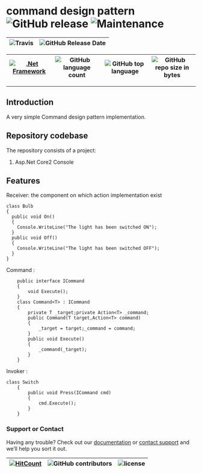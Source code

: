 # command design pattern ![GitHub release](https://img.shields.io/github/release/ajeetx/command_design_pattern.svg?style=for-the-badge) ![Maintenance](https://img.shields.io/maintenance/yes/2018.svg?style=for-the-badge)

![Travis](https://img.shields.io/travis/AJEETX/command_design_pattern.svg) |![GitHub Release Date](https://img.shields.io/github/release-date/ajeetx/command_design_pattern.svg)|
| --- | --- |

[![.Net Framework](https://img.shields.io/badge/DotNet-2.0-blue.svg?style=plastic)](https://www.microsoft.com/en-au/download/details.aspx?id=1639) | ![GitHub language count](https://img.shields.io/github/languages/count/ajeetx/command_design_pattern.svg) | ![GitHub top language](https://img.shields.io/github/languages/top/ajeetx/command_design_pattern.svg) |![GitHub repo size in bytes](https://img.shields.io/github/repo-size/ajeetx/command_design_pattern.svg) 
| ---          | ---        | ---      | ---        | 

---------------------------------------
## Introduction

A very simple Command design pattern implementation.   

## Repository codebase
 
The repository consists of a project:
1) Asp.Net Core2 Console 

## Features
Receiver: the component on which action implementation exist 
```
class Bulb
{
  public void On()
  {
  	Console.WriteLine("The light has been switched ON");
  }
  public void Off()
  {
  	Console.WriteLine("The light has been switched OFF");
  }
}
```

Command : 
```
    public interface ICommand
    {
        void Execute();
    }
    class Command<T> : ICommand
    {
        private T _target;private Action<T> _command;
        public Command(T target,Action<T> command)
        {
            _target = target;_command = command;
        }
        public void Execute()
        {
            _command(_target);
        }
    }
```

Invoker :
```
class Switch
    {
        public void Press(ICommand cmd)
        {
            cmd.Execute();
        }
    }
```

### Support or Contact

Having any trouble? Check out our [documentation](https://github.com/AJEETX/command_design_pattern/blob/master/README.md) or [contact support](mailto:ajeetkumar@email.com) and we’ll help you sort it out.


[![HitCount](http://hits.dwyl.io/ajeetx/command_design_pattern/projects/1.svg)](http://hits.dwyl.io/ajeetx/command_design_pattern/projects/1) | ![GitHub contributors](https://img.shields.io/github/contributors/ajeetx/command_design_pattern.svg?style=plastic)|![license](https://img.shields.io/github/license/ajeetx/command_design_pattern.svg?style=plastic)|
 | --- | --- | ---|
